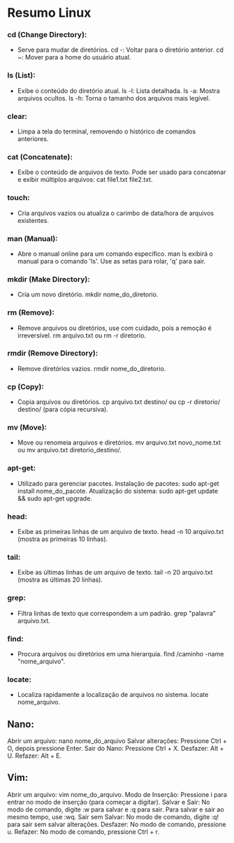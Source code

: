 # Resumo Linux

### cd (Change Directory):

- Serve para mudar de diretórios.
    cd -: Voltar para o diretório anterior.
    cd ~: Mover para a home do usuário atual.

### ls (List):

- Exibe o conteúdo do diretório atual.
    ls -l: Lista detalhada.
    ls -a: Mostra arquivos ocultos.
    ls -h: Torna o tamanho dos arquivos mais legível.

### clear:

- Limpa a tela do terminal, removendo o histórico de comandos anteriores.

### cat (Concatenate):

- Exibe o conteúdo de arquivos de texto.
    Pode ser usado para concatenar e exibir múltiplos arquivos: cat file1.txt file2.txt.

### touch:

- Cria arquivos vazios ou atualiza o carimbo de data/hora de arquivos existentes.

### man (Manual):

- Abre o manual online para um comando específico.
    man ls exibirá o manual para o comando 'ls'.
    Use as setas para rolar, 'q' para sair.

### mkdir (Make Directory):

- Cria um novo diretório.
    mkdir nome_do_diretorio.

### rm (Remove):

- Remove arquivos ou diretórios, use com cuidado, pois a remoção é irreversível.
    rm arquivo.txt ou rm -r diretorio.

### rmdir (Remove Directory):

- Remove diretórios vazios.
    rmdir nome_do_diretorio.

### cp (Copy):

- Copia arquivos ou diretórios.
    cp arquivo.txt destino/ ou cp -r diretorio/ destino/ (para cópia recursiva).

### mv (Move):

- Move ou renomeia arquivos e diretórios.
    mv arquivo.txt novo_nome.txt ou mv arquivo.txt diretorio_destino/.

### apt-get:

- Utilizado para gerenciar pacotes.
    Instalação de pacotes: sudo apt-get install nome_do_pacote.
    Atualização do sistema: sudo apt-get update && sudo apt-get upgrade.

### head:

- Exibe as primeiras linhas de um arquivo de texto.
    head -n 10 arquivo.txt (mostra as primeiras 10 linhas).

### tail:

- Exibe as últimas linhas de um arquivo de texto.
    tail -n 20 arquivo.txt (mostra as últimas 20 linhas).

### grep:

- Filtra linhas de texto que correspondem a um padrão.
    grep "palavra" arquivo.txt.

### find:

- Procura arquivos ou diretórios em uma hierarquia.
    find /caminho -name "nome_arquivo".

### locate:

- Localiza rapidamente a localização de arquivos no sistema.
    locate nome_arquivo.

## Nano:
Abrir um arquivo: nano nome_do_arquivo
Salvar alterações: Pressione Ctrl + O, depois pressione Enter.
Sair do Nano: Pressione Ctrl + X.
Desfazer: Alt + U.
Refazer: Alt + E.

## Vim:
Abrir um arquivo: vim nome_do_arquivo.
Modo de Inserção: Pressione i para entrar no modo de inserção (para começar a digitar).
Salvar e Sair: No modo de comando, digite :w para salvar e :q para sair.
Para salvar e sair ao mesmo tempo, use :wq.
Sair sem Salvar: No modo de comando, digite :q! para sair sem salvar alterações.
Desfazer: No modo de comando, pressione u.
Refazer: No modo de comando, pressione Ctrl + r.
